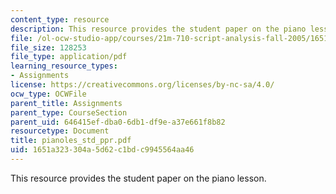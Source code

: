 ```yaml
---
content_type: resource
description: This resource provides the student paper on the piano lesson.
file: /ol-ocw-studio-app/courses/21m-710-script-analysis-fall-2005/1651a323304a5d62c1bdc9945564aa46_pianoles_std_ppr.pdf
file_size: 128253
file_type: application/pdf
learning_resource_types:
- Assignments
license: https://creativecommons.org/licenses/by-nc-sa/4.0/
ocw_type: OCWFile
parent_title: Assignments
parent_type: CourseSection
parent_uid: 646415ef-dba0-6db1-df9e-a37e661f8b82
resourcetype: Document
title: pianoles_std_ppr.pdf
uid: 1651a323-304a-5d62-c1bd-c9945564aa46
---
```

This resource provides the student paper on the piano lesson.
